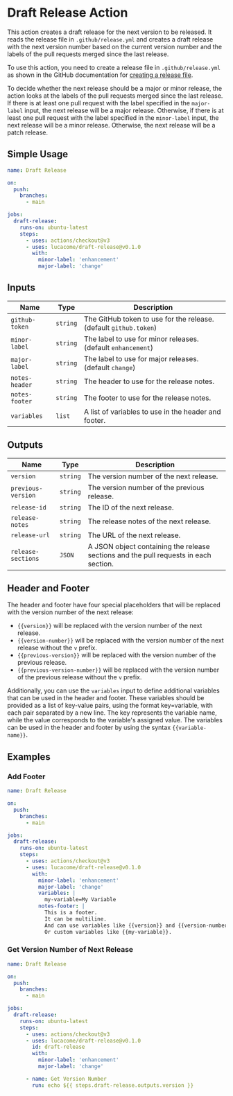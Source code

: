 # Draft Release Action

This action creates a draft release for the next version to be released. It reads the release file in `.github/release.yml` and creates a draft release with the next version number based on the current version number and the labels of the pull requests merged since the last release.

To use this action, you need to create a release file in `.github/release.yml` as shown in the GitHub documentation for [creating a release file](https://docs.github.com/en/repositories/releasing-projects-on-github/automatically-generated-release-notes#configuring-automatically-generated-release-notes).

To decide whether the next release should be a major or minor release, the action looks at the labels of the pull requests merged since the last release. If there is at least one pull request with the label specified in the `major-label` input, the next release will be a major release. Otherwise, if there is at least one pull request with the label specified in the `minor-label` input, the next release will be a minor release. Otherwise, the next release will be a patch release.

## Simple Usage

```yaml
name: Draft Release

on:
  push:
    branches:
      - main

jobs:
  draft-release:
    runs-on: ubuntu-latest
    steps:
      - uses: actions/checkout@v3
      - uses: lucacome/draft-release@v0.1.0
        with:
          minor-label: 'enhancement'
          major-label: 'change'

```

## Inputs

| Name | Type | Description |
| --- | --- | --- |
| `github-token` | `string` | The GitHub token to use for the release. (default `github.token`) |
| `minor-label` | `string` | The label to use for minor releases. (default `enhancement`) |
| `major-label` | `string` | The label to use for major releases. (default `change`) |
| `notes-header` | `string` | The header to use for the release notes. |
| `notes-footer` | `string` | The footer to use for the release notes. |
| `variables` | `list` | A list of variables to use in the header and footer. |

## Outputs

| Name | Type | Description |
| --- | --- | --- |
| `version` | `string` | The version number of the next release. |
| `previous-version` | `string` | The version number of the previous release. |
| `release-id` | `string` | The ID of the next release. |
| `release-notes` | `string` | The release notes of the next release. |
| `release-url` | `string` | The URL of the next release. |
| `release-sections` | `JSON` | A JSON object containing the release sections and the pull requests in each section. |

## Header and Footer

The header and footer have four special placeholders that will be replaced with the version number of the next release:
- `{{version}}` will be replaced with the version number of the next release.
- `{{version-number}}` will be replaced with the version number of the next release without the `v` prefix.
- `{{previous-version}}` will be replaced with the version number of the previous release.
- `{{previous-version-number}}` will be replaced with the version number of the previous release without the `v` prefix.

Additionally, you can use the `variables` input to define additional variables that can be used in the header and footer. These variables should be provided as a list of key-value pairs, using the format key=variable, with each pair separated by a new line. The key represents the variable name, while the value corresponds to the variable's assigned value. The variables can be used in the header and footer by using the syntax `{{variable-name}}`.

## Examples

### Add Footer

```yaml
name: Draft Release

on:
  push:
    branches:
      - main

jobs:
  draft-release:
    runs-on: ubuntu-latest
    steps:
      - uses: actions/checkout@v3
      - uses: lucacome/draft-release@v0.1.0
        with:
          minor-label: 'enhancement'
          major-label: 'change'
          variables: |
            my-variable=My Variable
          notes-footer: |
            This is a footer.
            It can be multiline.
            And can use variables like {{version}} and {{version-number}}.
            Or custom variables like {{my-variable}}.
```

### Get Version Number of Next Release

```yaml
name: Draft Release

on:
  push:
    branches:
      - main

jobs:
  draft-release:
    runs-on: ubuntu-latest
    steps:
      - uses: actions/checkout@v3
      - uses: lucacome/draft-release@v0.1.0
        id: draft-release
        with:
          minor-label: 'enhancement'
          major-label: 'change'

      - name: Get Version Number
        run: echo ${{ steps.draft-release.outputs.version }}
